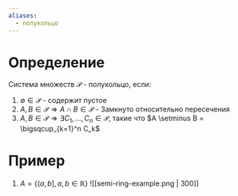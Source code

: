 ```yaml
---
aliases:
  - полукольцо
---
```

# Определение
Система множеств $\mathcal{P}$ - полукольцо, если:
1. $\emptyset \in \mathcal{P}$ - содержит пустое
2. $A, B \in \mathcal{P} \Rightarrow A \cap B \in \mathcal{P}$ - Замкнуто относительно пересечения
3. $A, B \in \mathcal{P} \Rightarrow \exists C_1, ..., C_n \in \mathcal{P}$, такие что $A \setminus B = \bigsqcup_{k=1}^n C_k$

# Пример
1. $A = \{ (a, b], a, b \in \mathbb{R}\}$ 
![[semi-ring-example.png | 300]]